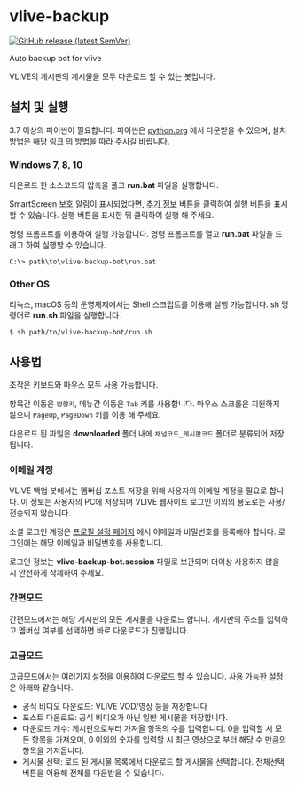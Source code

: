 # vlive-backup
[![GitHub release (latest SemVer)](https://img.shields.io/github/v/release/box-archived/vlive-backup)](https://github.com/box-archived/vlive-backup/releases)

Auto backup bot for vlive

VLIVE의 게시판의 게시물을 모두 다운로드 할 수 있는 봇입니다.

## 설치 및 실행
3.7 이상의 파이썬이 필요합니다.
파이썬은 [python.org](https://www.python.org/downloads/) 에서 다운받을 수 있으며, 
설치 방법은 [해당 링크](https://wikidocs.net/8) 의 방법을 따라 주시길 바랍니다.

### Windows 7, 8, 10
다운로드 한 소스코드의 압축을 풀고 __run.bat__ 파일을 실행합니다.

SmartScreen 보호 알림이 표시되었다면, <u>추가 정보</u> 버튼을 클릭하여 실행 버튼을 표시할 수 있습니다.
실행 버튼을 표시한 뒤 클릭하여 실행 해 주세요.

명령 프롬프트를 이용하여 실행 가능합니다.
명령 프롬프트를 열고 __run.bat__ 파일을 드래그 하여 실행할 수 있습니다.
```console
C:\> path\to\vlive-backup-bot\run.bat
```

### Other OS
리눅스, macOS 등의 운영체제에서는 Shell 스크립트를 이용해 실행 가능합니다.
sh 명령어로 __run.sh__ 파일을 실행합니다.
```console
$ sh path/to/vlive-backup-bot/run.sh
```

## 사용법
조작은 키보드와 마우스 모두 사용 가능합니다.

항목간 이동은 `방향키`, 메뉴간 이동은 `Tab` 키를 사용합니다.
마우스 스크롤은 지원하지 않으니 `PageUp`, `PageDown` 키를 이용 해 주세요.

다운로드 된 파일은 __downloaded__ 폴더 내에 `채널코드_게시판코드` 폴더로 분류되어 저장됩니다.

### 이메일 계정
VLIVE 백업 봇에서는 멤버십 포스트 저장을 위해 사용자의 이메일 계정을 필요로 합니다. 
이 정보는 사용자의 PC에 저장되며 VLIVE 웹사이트 로그인 이외의 용도로는 사용/전송되지 않습니다.

소셜 로그인 계정은 [프로필 설정 페이지](https://www.vlive.tv/my/profile) 에서 이메일과 비밀번호를 등록해야 합니다. 
로그인에는 해당 이메일과 비밀번호를 사용합니다.

로그인 정보는 __vlive-backup-bot.session__ 파일로 보관되며 더이상 사용하지 않을 시 안전하게 삭제하여 주세요.

### 간편모드
간편모드에서는 해당 게시판의 모든 게시물을 다운로드 합니다.
게시판의 주소를 입력하고 멤버십 여부를 선택하면 바로 다운로드가 진행됩니다.

### 고급모드
고급모드에서는 여러가지 설정을 이용하여 다운로드 할 수 있습니다. 사용 가능한 설정은 아래와 같습니다.

- 공식 비디오 다운로드: VLIVE VOD/영상 등을 저장합니다
- 포스트 다운로드: 공식 비디오가 아닌 일반 게시물을 저장합니다.
- 다운로드 개수: 게시판으로부터 가져올 항목의 수를 입력합니다. 0을 입력할 시 모든 항목을 가져오며, 
    0 이외의 숫자를 입력할 시 최근 영상으로 부터 해당 수 만큼의 항목을 가져옵니다.
- 게시물 선택: 로드 된 게시물 목록에서 다운로드 할 게시물을 선택합니다. 전체선택 버튼을 이용해 전체를 다운받을 수 있습니다.
